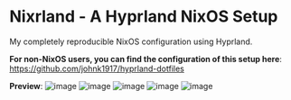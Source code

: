 # Nixrland - A Hyprland NixOS Setup
My completely reproducible NixOS configuration using Hyprland.

**For non-NixOS users, you can find the configuration of this setup here**: 
https://github.com/johnk1917/hyprland-dotfiles

**Preview**:
![image](https://github.com/johnk1917/Nixrland/assets/96326315/fab7c14e-fd74-4124-8bd5-27641707386c)
![image](https://github.com/johnk1917/Nixrland/assets/96326315/2fdde15f-eec7-4260-bce5-f18e9bf3e2ae)
![image](https://github.com/johnk1917/Nixrland/assets/96326315/affcbcaf-196a-4118-b8c3-b999064bcb7c)
![image](https://github.com/johnk1917/Nixrland/assets/96326315/c5c8e682-ae7d-4662-8513-0b8aefb69398)
![image](https://github.com/johnk1917/Nixrland/assets/96326315/a997223d-1c51-4fbe-852d-478e80544906)


